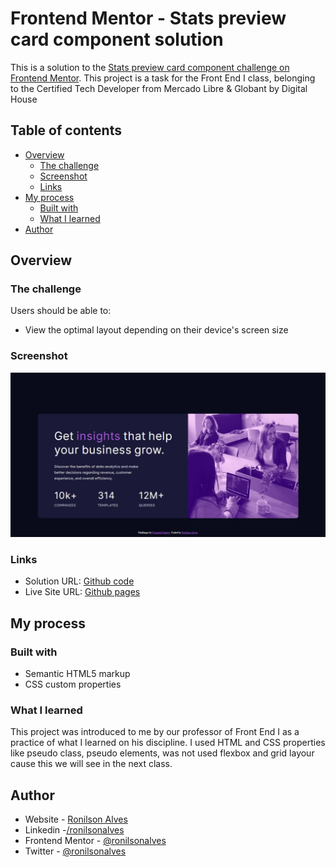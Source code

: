 # Frontend Mentor - Stats preview card component solution

This is a solution to the [Stats preview card component challenge on Frontend Mentor](https://www.frontendmentor.io/challenges/stats-preview-card-component-8JqbgoU62). This project is a task for the Front End I class, belonging to the Certified Tech Developer from Mercado Libre & Globant by Digital House

## Table of contents

- [Overview](#overview)
  - [The challenge](#the-challenge)
  - [Screenshot](#screenshot)
  - [Links](#links)
- [My process](#my-process)
  - [Built with](#built-with)
  - [What I learned](#what-i-learned)
- [Author](#author)

## Overview

### The challenge

Users should be able to:

- View the optimal layout depending on their device's screen size

### Screenshot

![](./screenshot.jpeg)


### Links

- Solution URL: [Github code](/stats-preview-card-component)
- Live Site URL: [Github pages](https://ronilsonalves.github.io/frontendmentor/stats-preview-card-component/)

## My process

### Built with

- Semantic HTML5 markup
- CSS custom properties

### What I learned

This project was introduced to me by our professor of Front End I as a practice of what I learned on his discipline. I used HTML and CSS properties like pseudo class, pseudo elements, was not used flexbox and grid layour cause this we will see in the next class.


## Author

- Website - [Ronilson Alves](https://github.com/ronilsonalves)
- Linkedin -[/ronilsonalves](https://linkedin.com/in/ronilsonalves)
- Frontend Mentor - [@ronilsonalves](https://www.frontendmentor.io/profile/ronilsonalves)
- Twitter - [@ronilsonalves](https://www.twitter.com/ronilsonalves)


